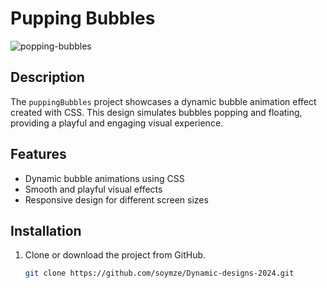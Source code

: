 # Pupping Bubbles
![popping-bubbles](https://github.com/soymze/Dynamic-designs-2024/blob/master/pupping-bubbles.gif)
## Description
The `puppingBubbles` project showcases a dynamic bubble animation effect created with CSS. This design simulates bubbles popping and floating, providing a playful and engaging visual experience.

## Features
- Dynamic bubble animations using CSS
- Smooth and playful visual effects
- Responsive design for different screen sizes

## Installation
1. Clone or download the project from GitHub.
   ```bash
   git clone https://github.com/soymze/Dynamic-designs-2024.git
